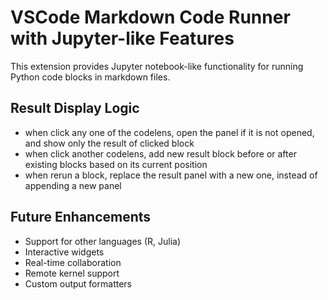 # VSCode Markdown Code Runner with Jupyter-like Features

This extension provides Jupyter notebook-like functionality for running Python code blocks in markdown files.

## Result Display Logic
- when click any one of the codelens, open the panel if it is not opened, and show only the result of clicked block
- when click another codelens, add new result block before or after existing blocks based on its current position
- when rerun a block, replace the result panel with a new one, instead of appending a new panel

## Future Enhancements
- Support for other languages (R, Julia)
- Interactive widgets
- Real-time collaboration
- Remote kernel support
- Custom output formatters
